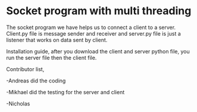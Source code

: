 # Socket program with multi threading
The socket program we have helps us to connect a client to a server. Client.py file is message sender and receiver and server.py file is just a listener that works on data sent by client.


Installation guide, after you download the client and server python file, you run the server file then the client file.


Contributor list, 

-Andreas did the coding

-Mikhael did the testing for the server and client

-Nicholas 
